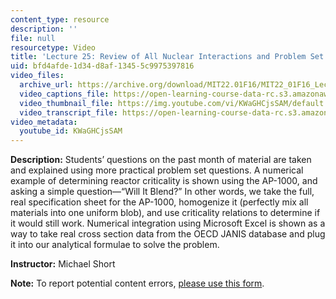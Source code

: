 ```yaml
---
content_type: resource
description: ''
file: null
resourcetype: Video
title: 'Lecture 25: Review of All Nuclear Interactions and Problem Set 7 Help'
uid: bfd4afde-1d34-d8af-1345-5c9975397816
video_files:
  archive_url: https://archive.org/download/MIT22.01F16/MIT22_01F16_Lec25_300k.mp4
  video_captions_file: https://open-learning-course-data-rc.s3.amazonaws.com/22-01-introduction-to-nuclear-engineering-and-ionizing-radiation-fall-2016/c9a01a23f5e855fc870e40fc8116f3d1_KWaGHCjsSAM.vtt
  video_thumbnail_file: https://img.youtube.com/vi/KWaGHCjsSAM/default.jpg
  video_transcript_file: https://open-learning-course-data-rc.s3.amazonaws.com/22-01-introduction-to-nuclear-engineering-and-ionizing-radiation-fall-2016/d149ecc027d1bd46151be6782f7c7334_KWaGHCjsSAM.pdf
video_metadata:
  youtube_id: KWaGHCjsSAM
---
```


**Description:** Students’ questions on the past month of material are taken and explained using more practical problem set questions. A numerical example of determining reactor criticality is shown using the AP-1000, and asking a simple question—“Will It Blend?” In other words, we take the full, real specification sheet for the AP-1000, homogenize it (perfectly mix all materials into one uniform blob), and use criticality relations to determine if it would still work. Numerical integration using Microsoft Excel is shown as a way to take real cross section data from the OECD JANIS database and plug it into our analytical formulae to solve the problem.

**Instructor:** Michael Short

**Note:** To report potential content errors, [please use this form](https://forms.gle/8B2zcUvfCtgJdTdE7).